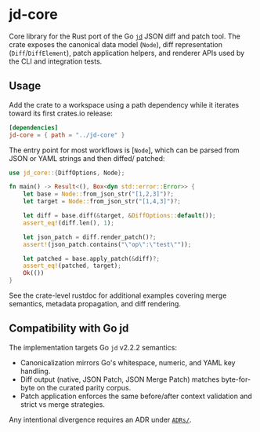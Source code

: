 # jd-core

Core library for the Rust port of the Go [`jd`](https://github.com/josephburnett/jd) JSON diff and patch tool. The crate exposes the canonical data model (`Node`), diff representation (`Diff`/`DiffElement`), patch application helpers, and renderer APIs used by the CLI and integration tests.

## Usage

Add the crate to a workspace using a path dependency while it iterates toward its first crates.io release:

```toml
[dependencies]
jd-core = { path = "../jd-core" }
```

The entry point for most workflows is [`Node`], which can be parsed from JSON or YAML strings and then diffed/ patched:

```rust
use jd_core::{DiffOptions, Node};

fn main() -> Result<(), Box<dyn std::error::Error>> {
    let base = Node::from_json_str("[1,2,3]")?;
    let target = Node::from_json_str("[1,4,3]")?;

    let diff = base.diff(&target, &DiffOptions::default());
    assert_eq!(diff.len(), 1);

    let json_patch = diff.render_patch()?;
    assert!(json_patch.contains("\"op\":\"test\""));

    let patched = base.apply_patch(&diff)?;
    assert_eq!(patched, target);
    Ok(())
}
```

See the crate-level rustdoc for additional examples covering merge semantics, metadata propagation, and diff rendering.

## Compatibility with Go jd

The implementation targets Go `jd` v2.2.2 semantics:

- Canonicalization mirrors Go's whitespace, numeric, and YAML key handling.
- Diff output (native, JSON Patch, JSON Merge Patch) matches byte-for-byte on the curated parity corpus.
- Patch application enforces the same before/after context validation and strict vs merge strategies.

Any intentional divergence requires an ADR under [`ADRs/`](../../ADRs/).
